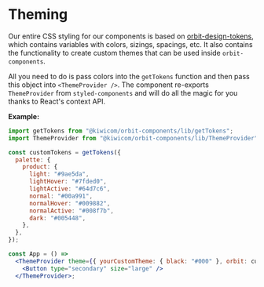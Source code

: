 # Theming
Our entire CSS styling for our components is based on [orbit-design-tokens](https://github.com/kiwicom/orbit-design-tokens), which contains variables with colors, sizings, spacings, etc. It also contains the functionality to create custom themes that can be used inside `orbit-components`.

All you need to do is pass colors into the `getTokens` function and then pass this object into `<ThemeProvider />`. The component re-exports `ThemeProvider` from `styled-components` and will do all the magic for you thanks to React's context API.

**Example:**
```jsx
import getTokens from "@kiwicom/orbit-components/lib/getTokens"; 
import ThemeProvider from "@kiwicom/orbit-components/lib/ThemeProvider";

const customTokens = getTokens({
  palette: {
    product: {
      light: "#9ae5da",
      lightHover: "#7fded0",
      lightActive: "#64d7c6",
      normal: "#00a991",
      normalHover: "#009882",
      normalActive: "#008f7b",
      dark: "#005448",
    },
  },
});

const App = () => 
  <ThemeProvider theme={{ yourCustomTheme: { black: "#000" }, orbit: customTokens }}>
    <Button type="secondary" size="large" />
  </ThemeProvider>;
```
